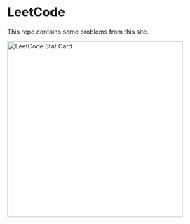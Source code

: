 # LeetCode
This repo contains some problems from this site.

<a href="https://github.com/MAInformatico/leetcode-stats">
  <img alt="LeetCode Stat Card" src="https://apu5rh8gxk.execute-api.us-east-1.amazonaws.com/default/leetcode-stats?username=MAInformatico" width="400"/>
</a>
